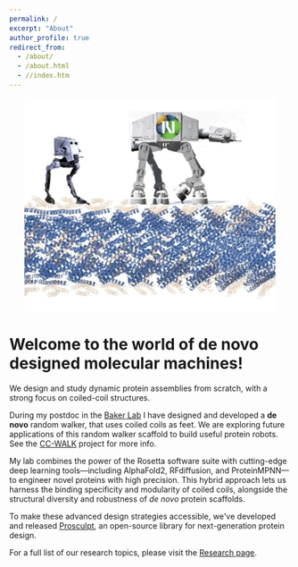 ```yaml
---
permalink: /
excerpt: "About"
author_profile: true
redirect_from: 
  - /about/
  - /about.html
  - //index.htm
---
```


<p align="center" >
    <img  src="/images/cover.jpg"> 
</p>

# Welcome to the world of __de novo__ designed molecular machines!


We design and study dynamic protein assemblies from scratch, with a strong focus on coiled-coil structures.

During my postdoc in the [Baker Lab](https://www.bakerlab.org/) I have designed and developed a __de novo__ random walker, that uses coiled coils as feet. We are exploring future applications of this random walker scaffold to build useful protein robots. See the [CC-WALK](/research/Random-walker) project for more info.

My lab combines the power of the Rosetta software suite with cutting-edge deep learning tools—including AlphaFold2, RFdiffusion, and ProteinMPNN—to engineer novel proteins with high precision. This hybrid approach lets us harness the binding specificity and modularity of coiled coils, alongside the structural diversity and robustness of *de novo* protein scaffolds. 

To make these advanced design strategies accessible, we've developed and released [Prosculpt](https://github.com/ajasja/prosculpt), an open-source library for next-generation protein design.

For a full list of our research topics, please visit the [Research page](/research/).